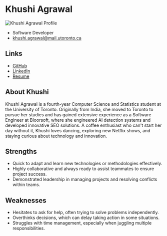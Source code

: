 # Khushi Agrawal

![Khushi Agrawal Profile](./khushi_agrawal.HEIC)

- Software Developer
- khushi.agrawal@mail.utoronto.ca

## Links

- [GitHub](#https://github.com/khushiagl)
- [LinkedIn](#https://www.linkedin.com/in/khushi-agrawal-98816a231/)
- [Resume](#https://drive.google.com/file/d/18FpLT4kfgGqaAFIVDBFbVl_BGnW9hXi4/view?usp=drive_link)

## About Khushi

Khushi Agrawal is a fourth-year Computer Science and Statistics student at the University of Toronto. Originally from India, she moved to Toronto to pursue her studies and has gained extensive experience as a Software Engineer at Bloorsoft, where she engineered AI detection systems and developed innovative SEO solutions. A coffee enthusiast who can't start her day without it, Khushi loves dancing, exploring new Netflix shows, and staying curious about technology and innovation.

## Strengths

- Quick to adapt and learn new technologies or methodologies effectively.
- Highly collaborative and always ready to assist teammates to ensure project success.
- Demonstrated leadership in managing projects and resolving conflicts within teams.

## Weaknesses

- Hesitates to ask for help, often trying to solve problems independently.
- Overthinks decisions, which can delay taking action in some situations.
- Struggles with time management, especially when juggling multiple responsibilities.
